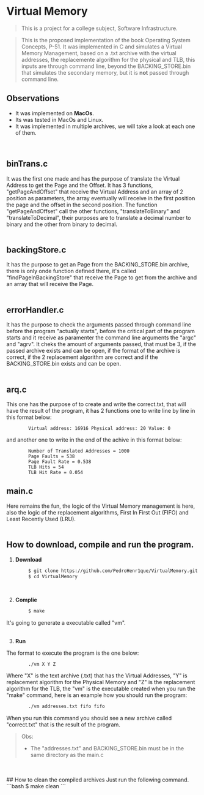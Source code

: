 # Virtual Memory
> This is a project for a college subject, Software Infrastructure.

> This is the proposed implementation of the book Operating System Concepts, P-51. It was implemented in C and simulates a Virtual Memory Management, based on a .txt archive with the virtual addresses, the replacemente algorithm for the physical and TLB, this inputs are through command line, beyond the BACKING_STORE.bin that simulates the secondary memory, but it is **not** passed through command line.


## Observations
- It was implemented on **MacOs**.
- Its was tested in MacOs and Linux.
- It was implemented in multiple archives, we will take a look at each one of them.
<br/>

## binTrans.c
It was the first one made and has the purpose of translate the Virtual Address to get the Page and the Offset. It has 3 functions, "getPageAndOffset" that receive the Virtual Address and an array of 2 position as parameters, the array eventually will receive in the first position the page and the offset in the second position. The function "getPageAndOffset" call the other functions, "translateToBinary" and "translateToDecimal", their purposes are to translate a decimal number to binary and the other from binary to decimal.
<br/>
<br/>
## backingStore.c
It has the purpose to get an Page from the BACKING_STORE.bin archive, there is only onde function defined there, it's called "findPageInBackingStore" that receive the Page to get from the archive and an array that will receive the Page.
<br/>
<br/>
## errorHandler.c
It has the purpose to check the arguments passed through command line before the program "actually starts", before the critical part of the program starts and it receive as paramenter the command line arguments the "argc" and "agrv". It cheks the amount of arguments passed, that must be 3, if the passed archive exists and can be open, if the format of the archive is correct, if the 2 replacement algorithm are correct and if the BACKING_STORE.bin exists and can be open.
<br/>
<br/>
## arq.c
This one has the purpose of to create and write the correct.txt, that will have the result of the program, it has 2 functions one to write line by line in this format below:
```
        Virtual address: 16916 Physical address: 20 Value: 0
```
and another one to write in the end of the achive in this format below:
```
        Number of Translated Addresses = 1000
        Page Faults = 538
        Page Fault Rate = 0.538
        TLB Hits = 54
        TLB Hit Rate = 0.054
```
## main.c
Here remains the fun, the logic of the Virtual Memory management is here, also the logic of the replacement algorithms, First In First Out (FIFO) and Least Recently Used (LRU).
<br/>
<br/>

## How to download, compile and run the program.
1. **Download**
```bash
        $ git clone https://github.com/PedroHenr1que/VirtualMemory.git
        $ cd VirtualMemory
```
<br/>

2. **Complie**

```bash
        $ make
```
It's going to generate a executable called "vm".
<br/>
<br/>

3. **Run**

The format to execute the program is the one below:
```
        ./vm X Y Z
```
Where "X" is the text archive (.txt) that has the Virtual Addresses, "Y" is replacement algorithm for the Physical Memory and "Z" is the replacement algorithm for the TLB, the "vm" is the executable created when you run the "make" command, here is an example how you should run the program: 
```bash
        ./vm addresses.txt fifo fifo
```
When you run this command you should see a new archive called "correct.txt" that is the result of the program. 

> Obs: 
>- The "addresses.txt" and BACKING_STORE.bin must be in the same directory as the main.c
<br/>
<br/>
## How to clean the compiled archives
Just run the following command.
```bash
        $ make clean
```
